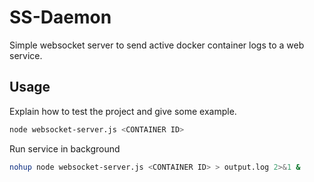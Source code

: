 

# SS-Daemon

Simple websocket server to send active docker container logs to a web service.

## Usage

Explain how to test the project and give some example.

```bash
node websocket-server.js <CONTAINER ID>
```
Run service in background
```bash
nohup node websocket-server.js <CONTAINER ID> > output.log 2>&1 &
```